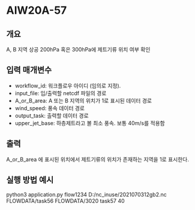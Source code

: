 # AIW20A-57
## 개요
A, B 지역 상공 200hPa 혹은 300hPa에 제트기류 위치 여부 확인
## 입력 매개변수
- workflow_id: 워크플로우 아이디 (임의로 지정).
- input_file: 입/출력할 netcdf 파일의 경로
- A_or_B_area: A 또는 B 지역의 위치가 1로 표시된 데이터 경로
- wind_speed: 풍속 데이터 경로
- output_task: 출력할 데이터 경로
- upper_jet_base: 하층제트라고 볼 최소 풍속. 보통 40m/s를 적용함

## 출력
A_or_B_area 에 표시된 위치에서 제트기류의 위치가 존재하는 지역을 1로 표시한다.
## 실행 방법 예시
python3 application.py flow1234 D:/nc_inuse/2021070312gb2.nc FLOWDATA/task56 FLOWDATA/3020 task57 40
